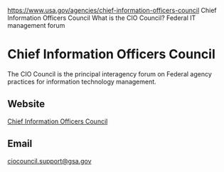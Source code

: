 

https://www.usa.gov/agencies/chief-information-officers-council
Chief Information Officers Council
What is the CIO Council?
Federal IT management forum

Chief Information Officers Council
==================================

The CIO Council is the principal interagency forum on Federal agency practices for information technology management.

Website
-------

[Chief Information Officers Council](https://www.cio.gov/)

Email
-----

[ciocouncil.support@gsa.gov](mailto:ciocouncil.support@gsa.gov)
